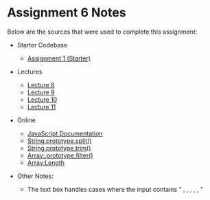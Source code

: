 # Assignment 6 Notes

Below are the sources that were used to complete this assignment:
- Starter Codebase
    - [Assignment 1 (Starter)](https://github.com/jhu-ep-coursera/fullstack-course5/tree/master/assignments/assignment1/assignment1-starter-code)

- Lectures
    - [Lecture 8](https://github.com/jhu-ep-coursera/fullstack-course5/tree/master/examples/Lecture08)
    - [Lecture 9](https://github.com/jhu-ep-coursera/fullstack-course5/tree/master/examples/Lecture09)
    - [Lecture 10](https://github.com/jhu-ep-coursera/fullstack-course5/tree/master/examples/Lecture10)
    - [Lecture 11](https://github.com/jhu-ep-coursera/fullstack-course5/tree/master/examples/Lecture11)

- Online
    - [JavaScript Documentation](https://developer.mozilla.org/en-US/docs/Web/JavaScript)
    - [String.prototype.split()](https://developer.mozilla.org/en-US/docs/Web/JavaScript/Reference/Global_Objects/String/split)
    - [String.prototype.trim()](https://developer.mozilla.org/en-US/docs/Web/JavaScript/Reference/Global_Objects/String/trim)
    - [Array:.prototype.filter()](https://developer.mozilla.org/en-US/docs/Web/JavaScript/Reference/Global_Objects/Array/filter)
    - [Array:Length](https://developer.mozilla.org/en-US/docs/Web/JavaScript/Reference/Global_Objects/Array/length)

- Other Notes:
    - The text box handles cases where the input contains " , , , , , "

